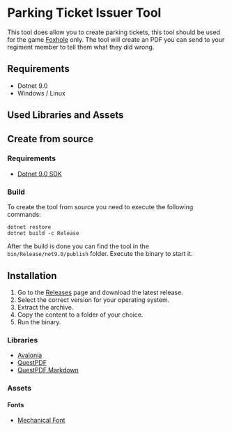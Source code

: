 # Parking Ticket Issuer Tool

This tool does allow you to create parking tickets, this tool should be used for the game [Foxhole][foxhole] only. The tool will create an PDF you can send to your regiment member to tell them what they did wrong.

## Requirements

- Dotnet 9.0
- Windows / Linux

## Used Libraries and Assets

## Create from source

### Requirements

- [Dotnet 9.0 SDK][dotnet-9-sdk]

### Build

To create the tool from source you need to execute the following commands:

```
dotnet restore
dotnet build -c Release
```

After the build is done you can find the tool in the `bin/Release/net9.0/publish` folder. Execute the binary to start it.

## Installation

1. Go to the [Releases][releases] page and download the latest release.
2. Select the correct version for your operating system.
3. Extract the archive.
4. Copy the content to a folder of your choice.
5. Run the binary.


### Libraries

- [Avalonia][avalonia]
- [QuestPDF][quest-pdf]
- [QuestPDF.Markdown][quest-pdf-markdown]

### Assets

#### Fonts

- [Mechanical Font][mechanical-font]

[foxhole]: https://www.foxholegame.com/
[avalonia]: https://avaloniaui.net/
[quest-pdf]: https://www.questpdf.com/
[quest-pdf-markdown]: https://github.com/christiaanderidder/QuestPDF.Markdown
[dotnet-9-sdk]: https://dotnet.microsoft.com/en-us/download/dotnet/9.0
[mechanical-font]: https://www.fontspace.com/mechanical-font-f22368
[releases]: https://github.com/XanatosX/parking-ticket-issuer-tool/releases/latest
